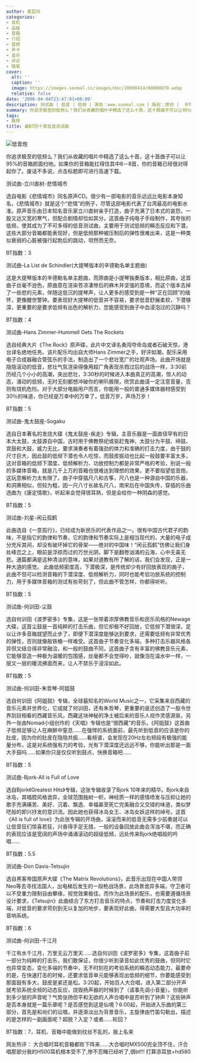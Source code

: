 ```yaml
---
author: 夏昆冈
categories:
- 耳机
- 品碟
- 音箱
- 介绍
- 音频
- 声卡
- 音乐
- 评论
- 随笔
cover:
  alt: ''
  caption: ''
  image: https://images.soomal.cc/images/doc/20090414/00000070.webp
  relative: false
date: '2006-04-04T23:47:01+08:00'
description: 测试曲 | 低音 | 低频 | 源自：www.soomal.com | 版权：原创 |  平均/总评分：09.11/1221
summary: 你追求极至的低频么？我们从收藏的唱片中精选了这么十首，这十首曲子可以让95%的音箱颜面扫地。如果你的音箱能扛得住其中6－8首，你的音箱已经很对得起你了。废话不多说，点击标题即可进行高速下载。低档X.1用户请谨慎进入……
tags:
- 推荐
title: 最BT的十首低音测试曲
---
```


![低音炮](https://images.soomal.cc/images/doc/20090414/00000070.webp)



你追求极至的低频么？我们从收藏的唱片中精选了这么十首，这十首曲子可以让95%的音箱颜面扫地。如果你的音箱能扛得住其中6－8首，你的音箱已经很对得起你了。废话不多说，点击标题即可进行高速下载。

测试曲-立川直树-悲情城市

选自电影《悲情城市》同名原声CD。很少有一部电影的音乐远远比电影本身知名，《悲情城市》就是这个“悲情”的例子，尽管这部电影代表了台湾最高的电影水准。原声音乐由日本知名音乐家立川直树亲手打造，曲子充满了日本式的哀怨，一股又远又宽的寒气，但配合剧情却恰如其分。这首曲子纯电子手段制作，其夸张的低频，使其成为了不可多得的低音测试曲，主要用于测试低频的瞬态反应和下潜，这些大部分音箱都能表现好，但是低频那种被压制后的弹性很难出来，这是一种类似衰弱的心脏被强行起勃后的跳动，坦然而无奈。

BT指数：3

测试曲-La List de Schindler(大提琴版本的辛德勒名单主题曲)

这是大提琴版本的辛德勒名单主题曲，而原曲是小提琴独奏版本，相比原曲，这首曲子丝毫不逊色，原曲意在渲染苍凉凄惨后的麻木并坚强的意境，而这个版本去掉了一些悲的元素，伴随这低沉的提琴声，让人更多的感受到是一种“正在回顾”的缅怀，更像醒世警钟。要表现好大提琴的低音并不容易，要求低音舒展柔软，下潜够深，更重要的是要求低频有出色的解析力，您能感受到曲子中血浸泡过的沉静吗？

BT指数：4

测试曲-Hans Zimmer-Hummell Gets The Rockets

选自经典大片《The Rock》原声碟，此片中文译名勇闯夺命岛或者石破天惊，港台译名绝地任务。该片配乐均出自大师Hans Zimmer之手，好评如潮。配乐采用电子合成器融合管弦乐的手法，制造出了一个悲壮宽广的壮观声场。此曲开场就是隐隐滚动的低音，悲壮气氛渲染得像用超广角表现杀戮过后的战场一样，3:30前历经几个小小的高潮，突出悲壮，3:30秒的时候进入本曲真正的高潮，惊人的动态，涌动的低频，无时无刻都想冲破你的喇叭极限，欣赏此曲请一定注意音量，否则有烧机危险。对于大部分电脑用户而言，你能用一般的普通多媒体器材感受到30％的味道，你已经是万幸中的万幸了，低音万岁，声场万岁！

BT指数：5

测试曲-鬼太鼓座-Sogaku

选自日本著名的发烧大碟《鬼太鼓座-疾走》专辑，主音乐器是一面直径罕有的日本大太鼓，太鼓源自中国，古时用于佛教祭祀或驱赶鬼神，太鼓分为平鼓、缔鼓、宫鼓和大鼓，威力无比，要求演奏者有着强劲的体力和准确的打击力度，由于鼓的尺寸巨大，因此鼓的低频下潜也令人吃惊，而鼓皮振动也比起一般鼓要丰富太多，这对音箱的低频下潜度、低频解析力、功放控制力都是非常严格的考验，别说一般的多媒体音箱，就是几千上万的音箱也很难达到理想的效果，更不要指望低音炮，这玩意解析力太有限了。曲子中穿插尺八和古筝，尺八也是一种源自中国的乐器，和洞箫相似，但较为粗，因一尺八寸长故名尺八，南宋后在中国失传，穿插的乐曲选曲为《康定情歌》，听起来会觉得很耳熟，但是会给你一种阴森的感觉。

BT指数：5

测试曲-刘星-闲云孤鹤

此曲选自《一意孤行》，已经成为新民乐的代表作品之一。很有中国古代君子的韵味，不是指它的韵律和节奏，它的韵律和节奏实际上是相当现代的，大量的电子成分充斥其间，却没有破坏掉它的骨架――绝对的中国味！“闲云孤鹤”仿佛让我们身处峰峦之上，眼前是浮掠而过的万世光阴，脚下是翻卷汹涌的云海，心中无喜无悲。通篇都满是这种清淡的意味，如果对道教有所了解的话，我们会发现，正是一种大道的感觉。 此曲低频密度高，下潜极深，是传统却少有好回放表现的曲子，此曲不但可以检测音箱的下潜深度、低频解析力，同时也能考验功放系统的控制力，用于多媒体音箱的测试有些苛刻了，但此曲不管怎样，你都得听听。

BT指数：5

测试曲-何训田-尘鼓

选自何训田《波罗密多》专集，这是一张带着浓厚佛教音乐和民乐风格的Newage大碟，这首尘鼓是一首纯粹的打击乐曲，但它却极不好回放，它低频下潜很深，足以让许多音箱就望而止步了，即便下潜深度能够达到要求，还需要低频有非常优秀的弹性，否则就像敲铁桶一样难受。这首曲子节奏变化多端，多种打击乐器风格各异但又结合得非常融洽，和一般的鼓曲不同，这首曲子含有丰富的佛教音乐元素，它能够营造一种极为温暖的包围感，丝毫都不会觉得吵，就像泡在温水中一样，一层又一层的暖流拂面而来，让人不禁乐于浸淫如此。

BT指数：5

测试曲-何训田-朱哲琴-阿姐鼓

选自何训田《阿姐鼓》专辑，全球最知名的World Music之一，它采集来自西藏的音乐元素并世界化，它成就了何训田，还有朱哲琴，更重要的是还创造了一股令世界刮目相看的西藏音乐风，西藏这块神秘的净土被后来的音乐人视作灵感源泉，另外一张由Nomad小组创作的《天唱》专辑也是“很西藏”的音乐。《阿姐鼓》这首曲子低频足够让人在麻醉中窒息……在强悍的系统面前，最先听到低音的应该是你的肚皮，因为你的肚皮在隐隐共振……看频谱，会发现在20Hz左右频段有极强的能量分布，这是对系统强有力的考验，光有下潜深度还远远不够，你能听出那是一面大手鼓吗……如果你只是仅仅听到鼓点，快换音箱吧……

BT指数：5

测试曲-Bjork-All is Full of Love

选自Bjork《Greatest Hits》专辑，这张专辑收录了Bjork 10年来的精华。Bjork来自冰岛，其唱腔风格诡异，全球范围独树一帜，神经质一样的感情喷发与压抑让她的歌手充满痛苦、美好、沉着、飘逸、幸福甚至死亡完美融合又交错的味道，类似梦呓般的即兴抒发的意识流。因此她也获得冰岛女王、冰岛女妖这样的绰号。这首《All is full of love》为此张专辑的开场曲，滚滚而来的低音无需多少前奏就可以让低音狂们惊喜若狂，兴奋得手足无措，一般的设备回放此曲会浑浊不堪，而正确的表现应该是宽阔的声场中涌涌滚动的超级低频，远处传来Bjork绝唱般的吟唱……

BT指数：5.5

测试曲-Don Davis-Tetsujin

选自黑客帝国原声大碟《The Matrix Revolutions》，此音乐出现在中国人带领Neo等去寻找法国人，出电梯后发生的一段枪战场景，此场景诡异多端，守卫者可以不受重力限制自由攀缘，视觉效果极佳。而作为此场景的配乐，也需要遵循场景设计要求，《Tetsujin》此曲结合了东方打击音乐的特点，节奏和打击力度变化多端，对低音的要求苛刻到无以复加的地步，要表现好此曲，得需要大型且大功率的音响系统。

BT指数：6

测试曲-何训田-千江月

千江有水千江月，万里无云万里天……选自何训田《波罗密多》专集，这首曲子前一部分为纯粹的打击乐，我们敢保证，你很少听到录音如此优秀的鼓曲，但同时它也异常变态，变化多端的节奏中，无不时刻在的考验系统的瞬态动态能力，最要命的是，在快速打击的时候，还要求低音单元能够表现出低频的细节，你要能感受到那面鼓有多大，鼓皮是紧还是松。3:20起，开始百人大合唱，进入第二部分开声就考验系统全频的动态反应，烧毁扬声器的时候到了（请事先调小音量）。你能听到多少层的声音呢？气势张扬但平和无欲的人声合唱中是否听到了钟声？这些钟声是否本身就是一篇乐章呢？是否感觉到这是仙境？6:00起，开始进入乐曲的第三部分，首先是和尚们的讼唱，并逐渐淡出为背景音乐，主旋律由竹笛勾勒出，描述的是怎样的一副画面呢？超脱？入定？或者……轮回？

BT指数：7，耳机、音箱中能做到纹丝不乱的，报上名来

网友热评： 大合唱时耳机音箱都败下阵来……大合唱时MX500完全顶不住，汗合唱那部分我的H500耳机根本受不了,惨不忍睹已经听了,很bt!!! 打算添耳放+hd580